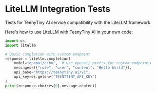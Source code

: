 # LiteLLM Integration Tests

Tests for TeenyTiny AI service compatibility with the LiteLLM framework.

Here's how to use LiteLLM with TeenyTiny AI in your own code:

```python
import os
import litellm

# Basic completion with custom endpoint
response = litellm.completion(
    model="openai/echo",  # Use openai/ prefix for custom endpoints
    messages=[{"role": "user", "content": "Hello World"}],
    api_base="https://teenytiny.ai/v1",
    api_key=os.getenv("TEENYTINY_API_KEY")
)
print(response.choices[0].message.content)
```